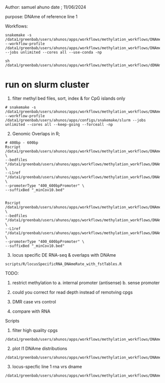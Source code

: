 Author: samuel ahuno
date ; 11/06/2024

purpose: DNAme of reference line 1

Workflows:

```
snakemake -s /data1/greenbab/users/ahunos/apps/workflows/methylation_workflows/DNAme_Ref_LINE1/scripts/fullLengthL1_L1Base_DNAmeOverlaps.smk --workflow-profile /data1/greenbab/users/ahunos/apps/workflows/methylation_workflows/DNAme_Ref_LINE1/config/slurm --jobs unlimited --cores all --use-conda -np

```

```
sh /data1/greenbab/users/ahunos/apps/workflows/methylation_workflows/dDNAme_Ref_LINE1/run.sh
```

# run on slurm cluster

1. filter methyl bed files, sort, index & for CpG islands only

```
# snakemake -s /data1/greenbab/users/ahunos/apps/workflows/methylation_workflows/DNAme_Ref_LINE1/scripts/fullLengthL1_L1Base_DNAmeOverlaps.smk --workflow-profile /data1/greenbab/users/ahunos/apps/configs/snakemake/slurm --jobs unlimited --cores all --keep-going --forceall -np
```


2. Genomic Overlaps in R;
```
# 400bp - 600bp 
Rscript /data1/greenbab/users/ahunos/apps/workflows/methylation_workflows/DNAme_Ref_LINE1/scripts/R/GenomicOverlapsWithR.R \
--bedfiles "/data1/greenbab/users/ahunos/apps/workflows/methylation_workflows/DNAme_Ref_LINE1/outputs/DNAme_bed/version2/results/prepareBedFiles/nonCpGIslands" \
--L1ref "/data1/greenbab/users/ahunos/apps/workflows/methylation_workflows/DNAme_Ref_LINE1/database/L1BaseMmusculus/mmflil1_8438_noHeader.400_600bp5UTR_sorted.bed" \
--promoterType "400_600bpPromoter" \
--suffixBed "_minCov10.bed"


Rscript /data1/greenbab/users/ahunos/apps/workflows/methylation_workflows/DNAme_Ref_LINE1/scripts/R/GenomicOverlapsWithR.R \
--bedfiles "/data1/greenbab/users/ahunos/apps/workflows/methylation_workflows/DNAme_Ref_LINE1/outputs/DNAme_bed/version2/results/prepareBedFiles/nonCpGIslands" \
--L1ref "/data1/greenbab/users/ahunos/apps/workflows/methylation_workflows/DNAme_Ref_LINE1/database/L1BaseMmusculus/mmflil1_8438_noHeader.400_600bp5UTR_sorted.bed" \
--promoterType "400_600bpPromoter" \
--suffixBed "_minCov10.bed"

```

3. locus specific DE RNA-seq & overlaps with DNAme
```
scripts/R/locusSpecificRNA_DNAmeRate_with_fstTables.R
```

TODO: 
1. restrict methylation to 
a. internal promoter (antisense)
b. sense promoter

2. could you correct for read depth instead of remotving cpgs
3. DMR case vrs control
4. compare with RNA


Scripts
1. filter high quality cpgs 
```
/data1/greenbab/users/ahunos/apps/workflows/methylation_workflows/DNAme_Ref_LINE1/scripts/fullLengthL1_L1Base_DNAmeOverlaps.smk
```

2. plot l1 DNAme distributions
```
/data1/greenbab/users/ahunos/apps/workflows/methylation_workflows/DNAme_Ref_LINE1/scripts/R/GenomicOverlapsWithR.R
```

3. locus-specfic line 1 rna vrs dname
```
/data1/greenbab/users/ahunos/apps/workflows/methylation_workflows/DNAme_Ref_LINE1/scripts/R/locusSpecificRNA_DNAmeRate.R
```



